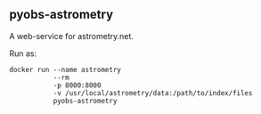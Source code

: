 pyobs-astrometry
----------------

A web-service for astrometry.net.

Run as:

    docker run --name astrometry 
               --rm 
               -p 8000:8000 
               -v /usr/local/astrometry/data:/path/to/index/files 
               pyobs-astrometry
